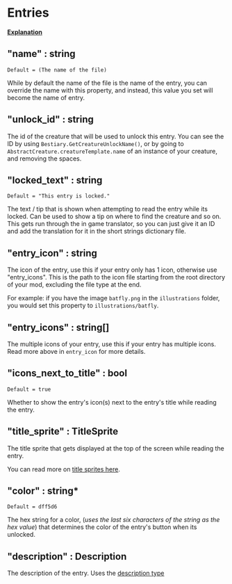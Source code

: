 # Entries

[__Explanation__](https://oxyaine.github.io/RainWorldBestiary/articles/structure.html#entries)

## "name" : string
`Default = (The name of the file)`

While by default the name of the file is the name of the entry, you can override the name with this property, and instead, this value you set will become the name of entry.

## "unlock_id" : string
The id of the creature that will be used to unlock this entry. You can see the ID by using `Bestiary.GetCreatureUnlockName()`, or by going to `AbstractCreature.creatureTemplate.name` of an instance of your creature, and removing the spaces.

## "locked_text" : string
`Default = "This entry is locked."`

The text / tip that is shown when attempting to read the entry while its locked. Can be used to show a tip on where to find the creature and so on.
This gets run through the in game translator, so you can just give it an ID and add the translation for it in the short strings dictionary file.

## "entry_icon" : string
The icon of the entry, use this if your entry only has 1 icon, otherwise use "entry_icons".
This is the path to the icon file starting from the root directory of your mod, excluding the file type at the end.

For example: if you have the image `batfly.png` in the `illustrations` folder, you would set this property to `illustrations/batfly`.

## "entry_icons" : string[]
The multiple icons of your entry, use this if your entry has multiple icons. Read more above in `entry_icon` for more details.

## "icons_next_to_title" : bool
`Default = true`

Whether to show the entry's icon(s) next to the entry's title while reading the entry.

## "title_sprite" : TitleSprite
The title sprite that gets displayed at the top of the screen while reading the entry.

You can read more on [title sprites here](title-sprite.html).

## "color" : string*
`Default = dff5d6`

The hex string for a color, (*uses the last six characters of the string as the hex value*) that determines the color of the entry's button when its unlocked.

## "description" : Description
The description of the entry. Uses the [description type](description.html)